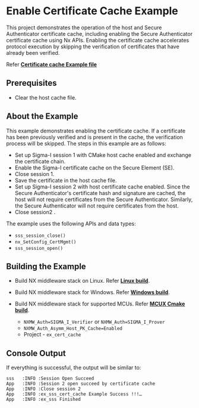 # Enable Certificate Cache Example

This project demonstrates the operation of the host and Secure Authenticator certificate cache, including enabling the Secure Authenticator certificate cache using Nx APIs.
Enabling the certificate cache accelerates protocol execution by skipping the verification of certificates that have already been verified.

Refer [**Certificate cache Example file**](./ex_sss_cert_cache.c)

## Prerequisites

- Clear the host cache file.

## About the Example

This example demonstrates enabling the certificate cache. If a certificate has been previously verified and is present in the cache, the verification process will be skipped. The steps in this example are as follows:

- Set up Sigma-I session 1 with CMake host cache enabled and exchange the certificate chain.
- Enable the Sigma-I certificate cache on the Secure Element (SE).
- Close session 1.
- Save the certificate in the host cache file.
- Set up Sigma-I session 2 with host certificate cache enabled. Since the Secure Authenticator's certificate hash
  and signature
  are cached, the host will not require certificates from the Secure Authenticator. Similarly,
  the Secure Authenticator will not require certificates from the host.
- Close session2 .

The example uses the following APIs and data types:

- `sss_session_close()`
- `nx_SetConfig_CertMgmt()`
- `sss_session_open()`


## Building the Example

- Build NX middleware stack on Linux. Refer [**Linux build**](../../../doc/linux/readme.md).

- Build NX middleware stack for Windows. Refer [**Windows build**](../../../doc/windows/readme.md).

- Build NX middleware stack for supported MCUs. Refer [**MCUX Cmake build**](../../../doc/mcu_cmake/readme.md).

	- `NXMW_Auth=SIGMA_I_Verifier` or `NXMW_Auth=SIGMA_I_Prover`
	- `NXMW_Auth_Asymm_Host_PK_Cache=Enabled`
	- Project - `ex_cert_cache`

## Console Output

If everything is successful, the output will be similar to:

```
sss   :INFO :Session Open Succeed
App   :INFO :Session 2 open succeed by certificate cache
App   :INFO :Close session 2
App   :INFO :ex_sss_cert_cache Example Success !!!…
App   :INFO :ex_sss Finished
```
